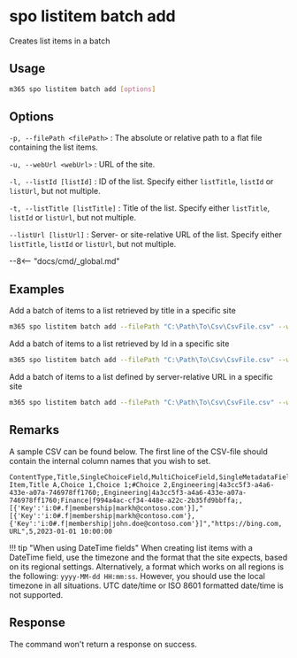 # spo listitem batch add

Creates list items in a batch

## Usage

```sh
m365 spo listitem batch add [options]
```

## Options

`-p, --filePath <filePath>`
: The absolute or relative path to a flat file containing the list items.

`-u, --webUrl <webUrl>`
: URL of the site.

`-l, --listId [listId]`
: ID of the list. Specify either `listTitle`, `listId` or `listUrl`, but not multiple.

`-t, --listTitle [listTitle]`
: Title of the list. Specify either `listTitle`, `listId` or `listUrl`, but not multiple.

`--listUrl [listUrl]`
: Server- or site-relative URL of the list. Specify either `listTitle`, `listId` or `listUrl`, but not multiple.

--8<-- "docs/cmd/_global.md"

## Examples

Add a batch of items to a list retrieved by title in a specific site

```sh
m365 spo listitem batch add --filePath "C:\Path\To\Csv\CsvFile.csv" --webUrl https://contoso.sharepoint.com/sites/project-x --listTitle "Demo List"
```

Add a batch of items to a list retrieved by Id in a specific site

```sh
m365 spo listitem batch add --filePath "C:\Path\To\Csv\CsvFile.csv" --webUrl https://contoso.sharepoint.com/sites/project-x --listId fe54c47b-22e4-4cab-8a10-3fc54003fb4c
```

Add a batch of items to a list defined by server-relative URL in a specific site

```sh
m365 spo listitem batch add --filePath "C:\Path\To\Csv\CsvFile.csv" --webUrl https://contoso.sharepoint.com/sites/project-x --listUrl "/sites/project-x/lists/Demo List"
```

## Remarks

A sample CSV can be found below. The first line of the CSV-file should contain the internal column names that you wish to set.

```csv
ContentType,Title,SingleChoiceField,MultiChoiceField,SingleMetadataField,MultiMetadataField,SinglePeopleField,MultiPeopleField,CustomHyperlink,NumberField,DateTimeField
Item,Title A,Choice 1,Choice 1;#Choice 2,Engineering|4a3cc5f3-a4a6-433e-a07a-746978ff1760;,Engineering|4a3cc5f3-a4a6-433e-a07a-746978ff1760;Finance|f994a4ac-cf34-448e-a22c-2b35fd9bbffa;,[{'Key':'i:0#.f|membership|markh@contoso.com'}],"[{'Key':'i:0#.f|membership|markh@contoso.com'},{'Key':'i:0#.f|membership|john.doe@contoso.com'}]","https://bing.com, URL",5,2023-01-01 10:00:00
```

!!! tip "When using DateTime fields"
    When creating list items with a DateTime field, use the timezone and the format that the site expects, based on its regional settings. Alternatively, a format which works on all regions is the following: `yyyy-MM-dd HH:mm:ss`. However, you should use the local timezone in all situations. UTC date/time or ISO 8601 formatted date/time is not supported.

## Response

The command won't return a response on success.
